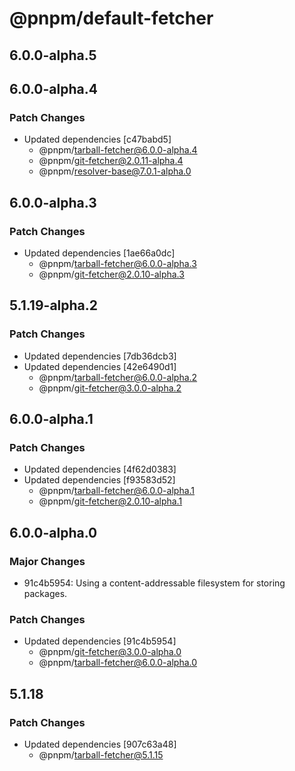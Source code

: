 # @pnpm/default-fetcher

## 6.0.0-alpha.5

## 6.0.0-alpha.4

### Patch Changes

- Updated dependencies [c47babd5]
  - @pnpm/tarball-fetcher@6.0.0-alpha.4
  - @pnpm/git-fetcher@2.0.11-alpha.4
  - @pnpm/resolver-base@7.0.1-alpha.0

## 6.0.0-alpha.3

### Patch Changes

- Updated dependencies [1ae66a0dc]
  - @pnpm/tarball-fetcher@6.0.0-alpha.3
  - @pnpm/git-fetcher@2.0.10-alpha.3

## 5.1.19-alpha.2

### Patch Changes

- Updated dependencies [7db36dcb3]
- Updated dependencies [42e6490d1]
  - @pnpm/tarball-fetcher@6.0.0-alpha.2
  - @pnpm/git-fetcher@3.0.0-alpha.2

## 6.0.0-alpha.1

### Patch Changes

- Updated dependencies [4f62d0383]
- Updated dependencies [f93583d52]
  - @pnpm/tarball-fetcher@6.0.0-alpha.1
  - @pnpm/git-fetcher@2.0.10-alpha.1

## 6.0.0-alpha.0

### Major Changes

- 91c4b5954: Using a content-addressable filesystem for storing packages.

### Patch Changes

- Updated dependencies [91c4b5954]
  - @pnpm/git-fetcher@3.0.0-alpha.0
  - @pnpm/tarball-fetcher@6.0.0-alpha.0

## 5.1.18

### Patch Changes

- Updated dependencies [907c63a48]
  - @pnpm/tarball-fetcher@5.1.15
